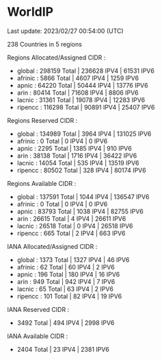 # WorldIP

Last update: 2023/02/27 00:54:00 (UTC)

238 Countries in 5 regions

Regions Allocated/Assigned CIDR :

- global : 298159 Total | 236628 IPV4 | 61531 IPV6
- afrinic : 5866 Total | 4607 IPV4 | 1259 IPV6
- apnic : 64220 Total | 50444 IPV4 | 13776 IPV6
- arin : 80414 Total | 71608 IPV4 | 8806 IPV6
- lacnic : 31361 Total | 19078 IPV4 | 12283 IPV6
- ripencc : 116298 Total | 90891 IPV4 | 25407 IPV6

Regions Reserved CIDR :

- global : 134989 Total | 3964 IPV4 | 131025 IPV6
- afrinic : 0 Total | 0 IPV4 | 0 IPV6
- apnic : 2295 Total | 1385 IPV4 | 910 IPV6
- arin : 38138 Total | 1716 IPV4 | 36422 IPV6
- lacnic : 14054 Total | 535 IPV4 | 13519 IPV6
- ripencc : 80502 Total | 328 IPV4 | 80174 IPV6

Regions Available CIDR :

- global : 137591 Total | 1044 IPV4 | 136547 IPV6
- afrinic : 0 Total | 0 IPV4 | 0 IPV6
- apnic : 83793 Total | 1038 IPV4 | 82755 IPV6
- arin : 26615 Total | 4 IPV4 | 26611 IPV6
- lacnic : 26518 Total | 0 IPV4 | 26518 IPV6
- ripencc : 665 Total | 2 IPV4 | 663 IPV6

IANA Allocated/Assigned CIDR :

- global : 1373 Total | 1327 IPV4 | 46 IPV6
- afrinic : 62 Total | 60 IPV4 | 2 IPV6
- apnic : 196 Total | 180 IPV4 | 16 IPV6
- arin : 949 Total | 942 IPV4 | 7 IPV6
- lacnic : 65 Total | 63 IPV4 | 2 IPV6
- ripencc : 101 Total | 82 IPV4 | 19 IPV6

IANA Reserved CIDR :

- 3492 Total | 494 IPV4 | 2998 IPV6

IANA Available CIDR :

- 2404 Total | 23 IPV4 | 2381 IPV6
